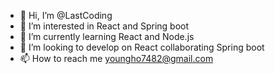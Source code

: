- 👋 Hi, I’m @LastCoding
- 👀 I’m interested in React and Spring boot
- 🌱 I’m currently learning React and Node.js
- 💞️ I’m looking to develop on React collaborating Spring boot
- 📫 How to reach me youngho7482@gmail.com

<!---
LastCoding/LastCoding is a ✨ special ✨ repository because its `README.md` (this file) appears on your GitHub profile.
You can click the Preview link to take a look at your changes.
--->
